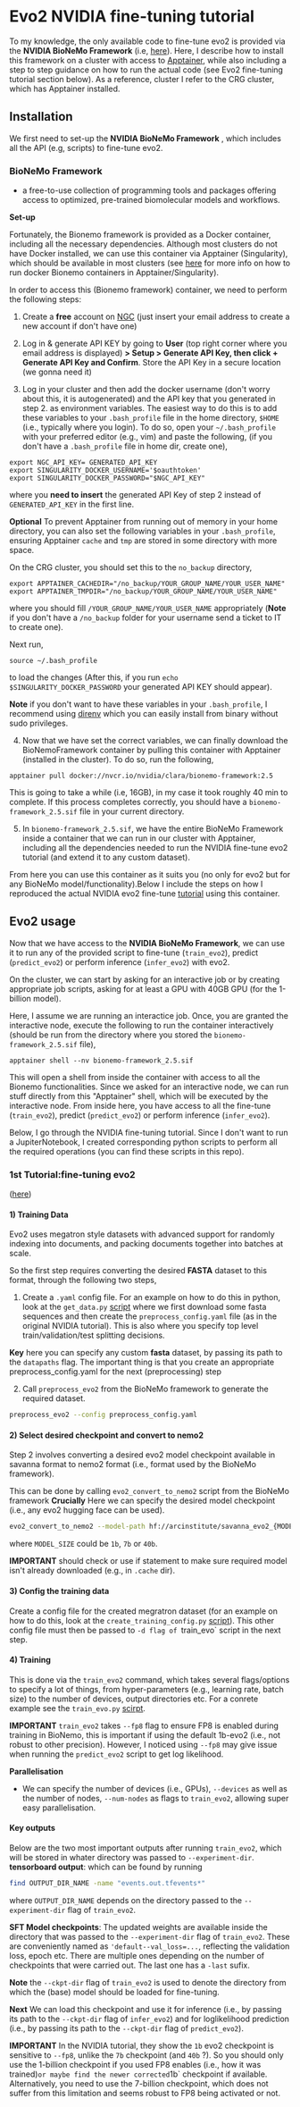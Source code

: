# Evo2 NVIDIA fine-tuning tutorial

To my knowledge, the only available code to fine-tune evo2 is provided via the **NVIDIA BioNeMo Framework** (i.e,  [here](https://docs.nvidia.com/bionemo-framework/latest/user-guide/examples/bionemo-evo2/fine-tuning-tutorial/)). Here, I describe how to install this framework on a cluster with access to [Apptainer](https://apptainer.org), while also including a step to step guidance on how to run the actual code (see Evo2 fine-tuning tutorial section below). As a reference, cluster I refer to the CRG cluster, which has Apptainer installed.

## Installation

We first need to set-up the **NVIDIA BioNeMo Framework** , which includes all the API (e.g, scripts) to fine-tune evo2.

### BioNeMo Framework

- a free-to-use collection of programming tools and packages offering access to optimized, pre-trained biomolecular models and workflows.

**Set-up**

Fortunately, the Bionemo framework is provided as a Docker container, including all the necessary dependencies. Although most clusters do not have Docker installed, we can use this container via Apptainer (Singularity), which should be available in most clusters (see [here](https://developer.nvidia.com/blog/docker-compatibility-singularity-hpc/) for more info on how to run docker Bionemo containers in Apptainer/Singularity).

In order to access this (Bionemo framework) container, we need to perform the following steps: 

1. Create a **free** account on [NGC](https://ngc.nvidia.com/signin) (just insert your email address to create a new account if don't have one)

2. Log in & generate API KEY by going to **User** (top right corner where you email address is displayed) **> Setup > Generate API Key, then click + Generate API Key and Confirm**. Store the API Key in a secure location (we gonna need it)

3. Log in your cluster and then add the docker username (don't worry about this, it is autogenerated) and the API key that you generated in step 2. as environment variables. The easiest way to do this is to 
	add these variables to your `.bash_profile` file in the home directory, `$HOME` (i.e., typically where you login). 
	To do so, open your `~/.bash_profile` with your preferred editor (e.g., vim) and paste the following, (if you don't have a `.bash_profile` file in home dir, create one),
```
export NGC_API_KEY= GENERATED_API_KEY
export SINGULARITY_DOCKER_USERNAME='$oauthtoken'
export SINGULARITY_DOCKER_PASSWORD="$NGC_API_KEY"
```
where you **need to insert** the generated API Key of step 2 instead of `GENERATED_API_KEY` in the first line.

**Optional** To prevent Apptainer from running out of memory in your home directory, you can also set the following variables in your `.bash_profile`, ensuring Apptainer `cache` and  `tmp` are stored in some directory with more space.

On the CRG cluster, you should set this to the `no_backup` directory,
```
export APPTAINER_CACHEDIR="/no_backup/YOUR_GROUP_NAME/YOUR_USER_NAME"
export APPTAINER_TMPDIR="/no_backup/YOUR_GROUP_NAME/YOUR_USER_NAME"
```
where you should fill `/YOUR_GROUP_NAME/YOUR_USER_NAME` appropriately (**Note** if you don't have a `/no_backup` folder for your username send a ticket to IT to create one).

Next run,
```
source ~/.bash_profile
```

to load the changes (After this, if you run `echo $SINGULARITY_DOCKER_PASSWORD` your generated API KEY should appear).

**Note** if you don't want to have these variables in your `.bash_profile`, I recommend using [direnv](https://direnv.net/docs/installation.html) which you can easily install from binary without sudo privileges.

4. Now that we have set the correct variables, we can finally download the BioNemoFramework container by pulling this container with Apptainer (installed in the cluster). To do so, run the following,
```
apptainer pull docker://nvcr.io/nvidia/clara/bionemo-framework:2.5
```
This is going to take a while (i.e, 16GB), in my case it took roughly 40 min to complete. If this process completes correctly, you should have a `bionemo-framework_2.5.sif` file in your current directory.

5. In `bionemo-framework_2.5.sif`, we have the entire BioNeMo Framework inside a container that we can run in our cluster with Apptainer, including  all the dependencies needed to run the NVIDIA fine-tune evo2 tutorial (and extend it to any custom dataset).

From here you can use this container as it suits you (no only for evo2 but for any BioNeMo model/functionality).Below I include the steps on how I reproduced the actual NVIDIA evo2 fine-tune [tutorial](https://docs.nvidia.com/bionemo-framework/latest/user-guide/examples/bionemo-evo2/fine-tuning-tutorial/) using this container.

## Evo2 usage

Now that we have access to the **NVIDIA BioNeMo Framework**, we can use it to run any of the provided script to fine-tune (`train_evo2`), predict (`predict_evo2`) or perform inference (`infer_evo2`) with evo2.

On the cluster, we can start by asking for an interactive job or by creating appropriate job scripts, asking for at least a GPU with 40GB GPU (for the 1-billion model).

Here, I assume we are running an interactice job.
Once, you are granted the interactive node, execute the following to run the container interactively (should be run from the directory where you stored the `bionemo-framework_2.5.sif` file),
```
apptainer shell --nv bionemo-framework_2.5.sif
```
This will open a shell from inside the container with access to all the Bionemo functionalities. 
Since we asked for an interactive node, we can run stuff directly from this "Apptainer" shell, which will be executed by the interactive node.
From inside here, you have access to all the fine-tune (`train_evo2`), predict (`predict_evo2`) or perform inference (`infer_evo2`).

Below, I go through the NVIDIA fine-tuning tutorial. Since I don't want to run a JupiterNotebook, I created corresponding python scripts to perform all the required operations (you can find these scripts in this repo).


### 1st Tutorial:fine-tuning evo2
([here](https://docs.nvidia.com/bionemo-framework/latest/user-guide/examples/bionemo-evo2/fine-tuning-tutorial/))

#### 1) Training Data
 Evo2 uses megatron style datasets with advanced support for randomly indexing into documents, and packing documents together into batches at scale.
 
So the first step requires converting the desired **FASTA** dataset to this format, through the following two steps,
1. Create a `.yaml` config file. For an example on how to do this in python, look at the `get_data.py` [script](https://github.com/michele1993/FineTuning-Evo2/blob/master/get_data.py) where we first download some fasta sequences and then create the `preprocess_config.yaml` file (as in the original NVIDIA tutorial). This is also where you specify top level train/validation/test splitting decisions. 

**Key** here you can specify any custom **fasta** dataset, by passing its path to the `datapaths` flag. The important thing is that you create an appropriate preprocess_config.yaml for the next (preprocessing) step

2. Call `preprocess_evo2` from the BioNeMo framework to generate the required dataset.
```bash
preprocess_evo2 --config preprocess_config.yaml
```

#### 2) Select desired checkpoint and convert to nemo2
Step 2 involves converting a desired evo2 model checkpoint available in savanna format to nemo2 format (i.e., format used by the BioNeMo framework).

This can be done by calling `evo2_convert_to_nemo2` script from the BioNeMo framework
**Crucially** Here we can specify the desired model checkpoint (i.e., any evo2 hugging face can be used).

```bash
evo2_convert_to_nemo2 --model-path hf://arcinstitute/savanna_evo2_{MODEL_SIZE}_base --model-size {MODEL_SIZE} --output-dir nemo2_evo2_{MODEL_SIZE}_8k
```
where `MODEL_SIZE` could be `1b`, `7b` or `40b`.

**IMPORTANT** should check or use if statement to make sure required model isn't already downloaded (e.g., in `.cache` dir).

#### 3) Config the training data
Create a config file for the created megratron dataset (for an example on how to do this, look at the `create_training_config.py` [script](https://github.com/michele1993/FineTuning-Evo2/blob/master/create_training_config.py)). This other config file must then be passed to `-d flag of `train_evo` script in the next step.


#### 4) Training
This is done via the `train_evo2` command, which takes several flags/options to specify a lot of things, from hyper-parameters (e.g., learning rate, batch size) to the number of devices, output directories etc. For a conrete example see the `train_evo.py` [scirpt](https://github.com/michele1993/FineTuning-Evo2/blob/master/train_evo.py).

**IMPORTANT** `train_evo2` takes `--fp8` flag to ensure FP8 is enabled during training in BioNemo, this is important if using the default 1b-evo2 (i.e., not robust to other precision).
However, I noticed using `--fp8` may give issue when running the `predict_evo2` script to get log likelihood.

**Parallelisation**
- We can specify the number of devices (i.e., GPUs), `--devices` as well as the number of nodes, `--num-nodes` as flags to `train_evo2`, allowing super easy parallelisation.

#### Key outputs
Below are the two most important outputs after running `train_evo2`, which will be stored in whater directory was passed to `--experiment-dir`.
**tensorboard output**: which can be found by running
```bash
find OUTPUT_DIR_NAME -name "events.out.tfevents*"
``` 
where `OUTPUT_DIR_NAME` depends on the directory passed to the `--experiment-dir` flag of `train_evo2`.

**SFT Model checkpoints**: The updated weights are available inside the directory that was passed to the `--experiment-dir` flag of `train_evo2`. These are conveniently named  as `'default--val_loss=...`,  reflecting the validation loss, epoch etc. There are multiple ones depending on the number of checkpoints that were carried out. The last one has a `-last` sufix. 

**Note** the `--ckpt-dir` flag of `train_evo2` is used to denote the directory from which the (base) model should be loaded for fine-tuning.

**Next** We can load this checkpoint and use it for inference (i.e., by passing its path to the `--ckpt-dir` flag of `infer_evo2`) and for loglikelihood prediction (i.e., by passing its path to the `--ckpt-dir` flag of `predict_evo2`).


**IMPORTANT** In the NVIDIA tutorial, they show the `1b` evo2 checkpoint is sensitive to `--fp8`, unlike the `7b` checkpoint (and `40b` ?). So you should only use the 1-billion checkpoint if you used FP8 enables (i.e., how it was trained)` or maybe find the newer corrected `1b` checkpoint if available. Alternatively, you need to use the 7-billion checkpoint, which does not suffer from this limitation and seems robust to FP8 being activated or not.

